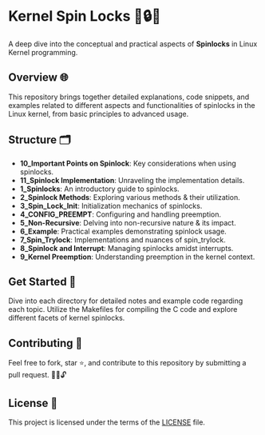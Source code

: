 # Kernel Spin Locks 🔄🔒🐧

A deep dive into the conceptual and practical aspects of **Spinlocks** in Linux Kernel programming.

## Overview 🌐

This repository brings together detailed explanations, code snippets, and examples related to different aspects and functionalities of spinlocks in the Linux kernel, from basic principles to advanced usage.

## Structure 🗂️

- **10_Important Points on Spinlock**: Key considerations when using spinlocks.
- **11_Spinlock Implementation**: Unraveling the implementation details.
- **1_Spinlocks**: An introductory guide to spinlocks.
- **2_Spinlock Methods**: Exploring various methods & their utilization.
- **3_Spin_Lock_Init**: Initialization mechanics of spinlocks.
- **4_CONFIG_PREEMPT**: Configuring and handling preemption.
- **5_Non-Recursive**: Delving into non-recursive nature & its impact.
- **6_Example**: Practical examples demonstrating spinlock usage.
- **7_Spin_Trylock**: Implementations and nuances of spin_trylock.
- **8_Spinlock and Interrupt**: Managing spinlocks amidst interrupts.
- **9_Kernel Preemption**: Understanding preemption in the kernel context.

## Get Started 🚀

Dive into each directory for detailed notes and example code regarding each topic. Utilize the Makefiles for compiling the C code and explore different facets of kernel spinlocks.

## Contributing 🤝

Feel free to fork, star ⭐, and contribute to this repository by submitting a pull request. 🔄🐧🔓

## License 📄

This project is licensed under the terms of the [LICENSE](LICENSE) file.

